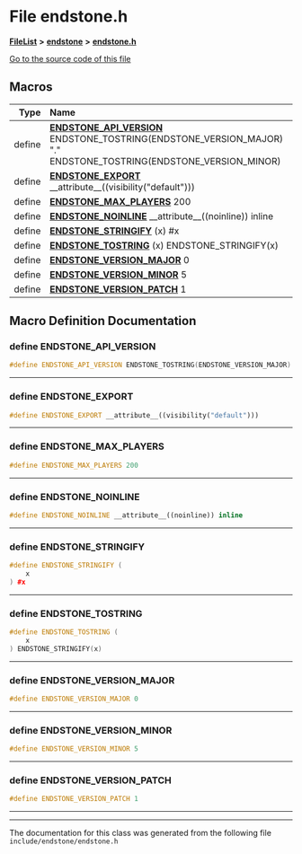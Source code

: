 

# File endstone.h



[**FileList**](files.md) **>** [**endstone**](dir_6cf277b678674f97c7a2b6b3b2447b33.md) **>** [**endstone.h**](endstone_8h.md)

[Go to the source code of this file](endstone_8h_source.md)



































































## Macros

| Type | Name |
| ---: | :--- |
| define  | [**ENDSTONE\_API\_VERSION**](endstone_8h.md#define-endstone_api_version)  ENDSTONE\_TOSTRING(ENDSTONE\_VERSION\_MAJOR) "." ENDSTONE\_TOSTRING(ENDSTONE\_VERSION\_MINOR)<br> |
| define  | [**ENDSTONE\_EXPORT**](endstone_8h.md#define-endstone_export)  \_\_attribute\_\_((visibility("default")))<br> |
| define  | [**ENDSTONE\_MAX\_PLAYERS**](endstone_8h.md#define-endstone_max_players)  200<br> |
| define  | [**ENDSTONE\_NOINLINE**](endstone_8h.md#define-endstone_noinline)  \_\_attribute\_\_((noinline)) inline<br> |
| define  | [**ENDSTONE\_STRINGIFY**](endstone_8h.md#define-endstone_stringify) (x) #x<br> |
| define  | [**ENDSTONE\_TOSTRING**](endstone_8h.md#define-endstone_tostring) (x) ENDSTONE\_STRINGIFY(x)<br> |
| define  | [**ENDSTONE\_VERSION\_MAJOR**](endstone_8h.md#define-endstone_version_major)  0<br> |
| define  | [**ENDSTONE\_VERSION\_MINOR**](endstone_8h.md#define-endstone_version_minor)  5<br> |
| define  | [**ENDSTONE\_VERSION\_PATCH**](endstone_8h.md#define-endstone_version_patch)  1<br> |

## Macro Definition Documentation





### define ENDSTONE\_API\_VERSION 

```C++
#define ENDSTONE_API_VERSION ENDSTONE_TOSTRING(ENDSTONE_VERSION_MAJOR) "." ENDSTONE_TOSTRING(ENDSTONE_VERSION_MINOR)
```




<hr>



### define ENDSTONE\_EXPORT 

```C++
#define ENDSTONE_EXPORT __attribute__((visibility("default")))
```




<hr>



### define ENDSTONE\_MAX\_PLAYERS 

```C++
#define ENDSTONE_MAX_PLAYERS 200
```




<hr>



### define ENDSTONE\_NOINLINE 

```C++
#define ENDSTONE_NOINLINE __attribute__((noinline)) inline
```




<hr>



### define ENDSTONE\_STRINGIFY 

```C++
#define ENDSTONE_STRINGIFY (
    x
) #x
```




<hr>



### define ENDSTONE\_TOSTRING 

```C++
#define ENDSTONE_TOSTRING (
    x
) ENDSTONE_STRINGIFY(x)
```




<hr>



### define ENDSTONE\_VERSION\_MAJOR 

```C++
#define ENDSTONE_VERSION_MAJOR 0
```




<hr>



### define ENDSTONE\_VERSION\_MINOR 

```C++
#define ENDSTONE_VERSION_MINOR 5
```




<hr>



### define ENDSTONE\_VERSION\_PATCH 

```C++
#define ENDSTONE_VERSION_PATCH 1
```




<hr>

------------------------------
The documentation for this class was generated from the following file `include/endstone/endstone.h`

